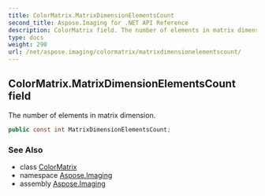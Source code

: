 ```yaml
---
title: ColorMatrix.MatrixDimensionElementsCount
second_title: Aspose.Imaging for .NET API Reference
description: ColorMatrix field. The number of elements in matrix dimension
type: docs
weight: 290
url: /net/aspose.imaging/colormatrix/matrixdimensionelementscount/
---
```

## ColorMatrix.MatrixDimensionElementsCount field

The number of elements in matrix dimension.

```csharp
public const int MatrixDimensionElementsCount;
```

### See Also

* class [ColorMatrix](../)
* namespace [Aspose.Imaging](../../colormatrix/)
* assembly [Aspose.Imaging](../../../)


